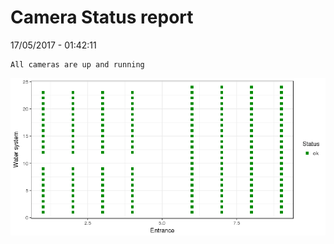Camera Status report
================
17/05/2017 - 01:42:11

    All cameras are up and running

![](camreport_files/figure-markdown_github/unnamed-chunk-2-1.png)
